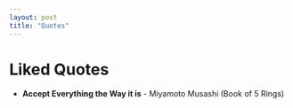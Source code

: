 ```yaml
---
layout: post
title: "Quotes"
---
```


# Liked Quotes

- **Accept Everything the Way it is** - Miyamoto Musashi (Book of 5 Rings)
